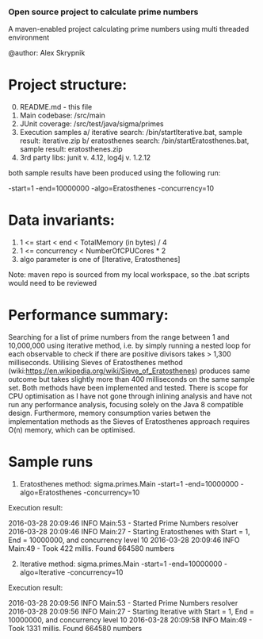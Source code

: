 ### Open source project to calculate prime numbers

A maven-enabled project calculating prime numbers using multi threaded environment

@author: Alex Skrypnik

# Project structure:

0. README.md - this file
1. Main codebase:      /src/main
2. JUnit coverage:     /src/test/java/sigma/primes  
3. Execution samples 
  a/ iterative search:     /bin/startIterative.bat, sample result: iterative.zip
  b/ eratosthenes search:  /bin/startEratosthenes.bat, sample result: eratosthenes.zip
4. 3rd party libs: junit v. 4.12, log4j v. 1.2.12

both sample results have been produced using the following run:

-start=1 -end=10000000 -algo=Eratosthenes -concurrency=10

# Data invariants:
1. 1 <= start < end < TotalMemory (in bytes) / 4
2. 1 <= concurrency < NumberOfCPUCores * 2
3. algo parameter is one of [Iterative, Eratosthenes]

Note: maven repo is sourced from my local workspace, so the .bat scripts would need to be reviewed

# Performance summary:

Searching for a list of prime numbers from the range between 1 and 10,000,000 using iterative method, i.e. by simply running 
a nested loop for each observable to check if there are positive divisors takes > 1,300 milliseconds.
Utilising Sieves of Eratosthenes method (wiki:https://en.wikipedia.org/wiki/Sieve_of_Eratosthenes) produces same outcome 
but takes slightly more than 400 milliseconds on the same sample set.
Both methods have been implemented and tested.
There is scope for CPU optimisation as I have not gone through inlining analysis and have not run any performance analysis,
focusing solely on the Java 8 compatible design.
Furthermore, memory consumption varies betwen the implementation methods as the Sieves of Eratosthenes approach requires O(n) 
memory, which can be optimised.

# Sample runs

1. Eratosthenes method: sigma.primes.Main -start=1 -end=10000000 -algo=Eratosthenes -concurrency=10

Execution result: 

2016-03-28 20:09:46 INFO  Main:53 - Started Prime Numbers resolver
2016-03-28 20:09:46 INFO  Main:27 - Starting Eratosthenes with Start = 1, End = 10000000, and concurrency level 10
2016-03-28 20:09:46 INFO  Main:49 - Took 422 millis. Found 664580 numbers

2. Iterative method:    sigma.primes.Main -start=1 -end=10000000 -algo=Iterative -concurrency=10

Execution result:

2016-03-28 20:09:56 INFO  Main:53 - Started Prime Numbers resolver
2016-03-28 20:09:56 INFO  Main:27 - Starting Iterative with Start = 1, End = 10000000, and concurrency level 10
2016-03-28 20:09:58 INFO  Main:49 - Took 1331 millis. Found 664580 numbers
